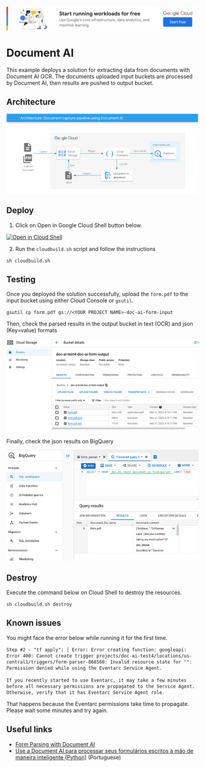 [![banner](../banner.png)](https://cloud.google.com/?utm_source=github&utm_medium=referral&utm_campaign=GCP&utm_content=packages_repository_banner)

# Document AI

This example deploys a solution for extracting data from documents with Document AI OCR.
The documents uploaded input buckets are processed by Document AI, then results are pushed to output bucket.

## Architecture
![architecture](architecture.png)

## Deploy

1. Click on Open in Google Cloud Shell button below.

<a href="https://ssh.cloud.google.com/cloudshell/editor?cloudshell_git_repo=https://github.com/GoogleCloudPlatform/click-to-deploy-solutions&cloudshell_workspace=document-ai" target="_new">
    <img alt="Open in Cloud Shell" src="https://gstatic.com/cloudssh/images/open-btn.svg">
</a>

2. Run the `cloudbuild.sh` script and follow the instructions
```
sh cloudbuild.sh
```

## Testing 

Once you deployed the solution successfully, upload the `form.pdf` to the input bucket using either Cloud Console or `gsutil`.
```
gsutil cp form.pdf gs://<YOUR PROJECT NAME>-doc-ai-form-input
```

Then, check the parsed results in the output bucket in text (OCR) and json (Key=value) formats

![gcs_results](gcs_results.png)

Finally, check the json results on BigQuery

![bq_results](bq_results.png)

## Destroy
Execute the command below on Cloud Shell to destroy the resources.
```
sh cloudbuild.sh destroy
```

## Known issues

You might face the error below while running it for the first time.

```
Step #2 - "tf apply": │ Error: Error creating function: googleapi: Error 400: Cannot create trigger projects/doc-ai-test4/locations/us-central1/triggers/form-parser-868560: Invalid resource state for "": Permission denied while using the Eventarc Service Agent.

If you recently started to use Eventarc, it may take a few minutes before all necessary permissions are propagated to the Service Agent. Otherwise, verify that it has Eventarc Service Agent role.
```

That happens because the Eventarc permissions take time to propagate. Please wait some minutes and try again.

## Useful links
- [Form Parsing with Document AI](https://codelabs.developers.google.com/codelabs/docai-form-parser-v1-python#0)
- [Use a Document AI para processar seus formulários escritos à mão de maneira inteligente (Python)](https://codelabs.developers.google.com/codelabs/docai-form-parser-v3-python?hl=pt-br#0) (Portuguese)

